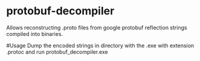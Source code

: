 # protobuf-decompiler
Allows reconstructing .proto files from google protobuf reflection strings compiled into binaries.

#Usage
Dump the encoded strings in directory with the .exe with extension .protoc and run protobuf_decompiler.exe
